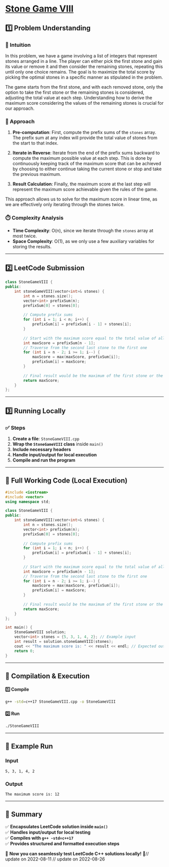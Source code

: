# **[Stone Game VIII](https://leetcode.com/problems/stone-game-viii/description/)**  

## **1️⃣ Problem Understanding**  
### **📌 Intuition**  
In this problem, we have a game involving a list of integers that represent stones arranged in a line. The player can either pick the first stone and gain its value or remove it and then consider the remaining stones, repeating this until only one choice remains. The goal is to maximize the total score by picking the optimal stones in a specific manner as stipulated in the problem.

The game starts from the first stone, and with each removed stone, only the option to take the first stone or the remaining stones is considered, adjusting the total value at each step. Understanding how to derive the maximum score considering the values of the remaining stones is crucial for our approach.

### **🚀 Approach**  
1. **Pre-computation**: First, compute the prefix sums of the `stones` array. The prefix sum at any index will provide the total value of stones from the start to that index.
  
2. **Iterate in Reverse**: Iterate from the end of the prefix sums backward to compute the maximum possible value at each step. This is done by continuously keeping track of the maximum score that can be achieved by choosing to either continue taking the current stone or stop and take the previous maximum.

3. **Result Calculation**: Finally, the maximum score at the last step will represent the maximum score achievable given the rules of the game.

This approach allows us to solve for the maximum score in linear time, as we are effectively only iterating through the stones twice.

### **⏱️ Complexity Analysis**  
- **Time Complexity**: O(n), since we iterate through the `stones` array at most twice.
- **Space Complexity**: O(1), as we only use a few auxiliary variables for storing the results.

---  

## **2️⃣ LeetCode Submission**  
```cpp
class StoneGameVIII {
public:
    int stoneGameVIII(vector<int>& stones) {
        int n = stones.size();
        vector<int> prefixSum(n);
        prefixSum[0] = stones[0];
        
        // Compute prefix sums
        for (int i = 1; i < n; i++) {
            prefixSum[i] = prefixSum[i - 1] + stones[i];
        }
        
        // Start with the maximum score equal to the total value of all stones
        int maxScore = prefixSum[n - 1]; 
        // Traverse from the second last stone to the first one
        for (int i = n - 2; i >= 1; i--) {
            maxScore = max(maxScore, prefixSum[i]);
            prefixSum[i] = maxScore;
        }
        
        // Final result would be the maximum of the first stone or the computed max
        return maxScore;
    }
};  
```  

---  

## **3️⃣ Running Locally**  
### **✅ Steps**  
1. **Create a file**: `StoneGameVIII.cpp`  
2. **Wrap the `StoneGameVIII` class** inside `main()`  
3. **Include necessary headers**  
4. **Handle input/output for local execution**  
5. **Compile and run the program**  

---  

## **📝 Full Working Code (Local Execution)**  
```cpp
#include <iostream>
#include <vector>
using namespace std;

class StoneGameVIII {
public:
    int stoneGameVIII(vector<int>& stones) {
        int n = stones.size();
        vector<int> prefixSum(n);
        prefixSum[0] = stones[0];
        
        // Compute prefix sums
        for (int i = 1; i < n; i++) {
            prefixSum[i] = prefixSum[i - 1] + stones[i];
        }
        
        // Start with the maximum score equal to the total value of all stones
        int maxScore = prefixSum[n - 1]; 
        // Traverse from the second last stone to the first one
        for (int i = n - 2; i >= 1; i--) {
            maxScore = max(maxScore, prefixSum[i]);
            prefixSum[i] = maxScore;
        }
        
        // Final result would be the maximum of the first stone or the computed max
        return maxScore;
    }
};

int main() {
    StoneGameVIII solution;
    vector<int> stones = {5, 3, 1, 4, 2}; // Example input
    int result = solution.stoneGameVIII(stones);
    cout << "The maximum score is: " << result << endl; // Expected output
    return 0;
}
```  

---  

## **🔧 Compilation & Execution**  
#### **1️⃣ Compile**  
```bash
g++ -std=c++17 StoneGameVIII.cpp -o StoneGameVIII
```  

#### **2️⃣ Run**  
```bash
./StoneGameVIII
```  

---  

## **🎯 Example Run**  
### **Input**  
```
5, 3, 1, 4, 2
```  
### **Output**  
```
The maximum score is: 12
```  

---  

## **📌 Summary**  
✅ **Encapsulates LeetCode solution inside `main()`**  
✅ **Handles input/output for local testing**  
✅ **Compiles with `g++ -std=c++17`**  
✅ **Provides structured and formatted execution steps**  

🚀 **Now you can seamlessly test LeetCode C++ solutions locally!** 🚀// update on 2022-08-11
// update on 2022-08-26
